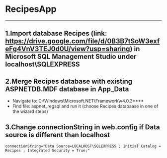 # RecipesApp
-------------
1.Import database Recipes (link: https://drive.google.com/file/d/0B3B7tSoW3exfeFg4VnV3TEJ0d0U/view?usp=sharing) in Microsoft SQL Management Studio under localhost\SQLEXPRESS <br>
----------
2.Merge Recipes database with existing ASPNETDB.MDF database in App_Data <br>
---------
* Navigate to: C:\Windows\Microsoft.NET\Framework\v4.0.3**** <br>
* Find file: aspnet_regsql and run it (choose Recipes databaase in one of the wizard steps) <br>

3.Change connectionString in web.config if Data source is different than localhost <br>
--
``` 
connectionString="Data Source=LOCALHOST\SQLEXPRESS ; Initial Catalog = Recipes ; Integrated Security = True;"

```
 
